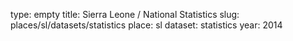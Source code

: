 type: empty
title: Sierra Leone / National Statistics
slug: places/sl/datasets/statistics
place: sl
dataset: statistics
year: 2014
